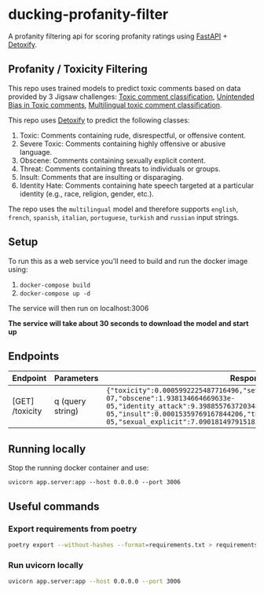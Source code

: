 # ducking-profanity-filter
A profanity filtering api for scoring profanity ratings using [FastAPI](https://fastapi.tiangolo.com/) + [Detoxify](https://github.com/unitaryai/detoxify).

## Profanity / Toxicity Filtering
This repo uses trained models to predict toxic comments based on data provided by 3 Jigsaw challenges: [Toxic comment classification](https://www.kaggle.com/c/jigsaw-toxic-comment-classification-challenge), [Unintended Bias in Toxic comments](https://www.kaggle.com/competitions/jigsaw-unintended-bias-in-toxicity-classification), [Multilingual toxic comment classification](https://www.kaggle.com/competitions/jigsaw-multilingual-toxic-comment-classification).

This repo uses [Detoxify](https://github.com/unitaryai/detoxify) to predict the following classes:

1. Toxic: Comments containing rude, disrespectful, or offensive content.
2. Severe Toxic: Comments containing highly offensive or abusive language.
3. Obscene: Comments containing sexually explicit content.
4. Threat: Comments containing threats to individuals or groups.
5. Insult: Comments that are insulting or disparaging.
6. Identity Hate: Comments containing hate speech targeted at a particular identity (e.g., race, religion, gender, etc.).

The repo uses the `multilingual` model and therefore supports `english`, `french`, `spanish`, `italian`, `portuguese`, `turkish` and `russian` input strings.

## Setup
To run this as a web service you'll need to build and run the docker image using:

1. `docker-compose build`
2. `docker-compose up -d`

The service will then run on localhost:3006

**The service will take about 30 seconds to download the model and start up**

## Endpoints

| Endpoint        | Parameters       | Response                                                                                                                                                                                                                                                     |
|-----------------|------------------|--------------------------------------------------------------------------------------------------------------------------------------------------------------------------------------------------------------------------------------------------------------|
| [GET] /toxicity | q (query string) | `{"toxicity":0.0005992225487716496,"severe_toxicity":9.069682960216596e-07,"obscene":1.938134664669633e-05,"identity_attack":9.398855763720348e-05,"insult":0.00015359769167844206,"threat":2.0553250578814186e-05,"sexual_explicit":7.090181497915182e-06}` |


## Running locally
Stop the running docker container and use:
```
uvicorn app.server:app --host 0.0.0.0 --port 3006
```

## Useful commands

### Export requirements from poetry
```bash
poetry export --without-hashes --format=requirements.txt > requirements.txt
```

### Run uvicorn locally
```bash
uvicorn app.server:app --host 0.0.0.0 --port 3006
```